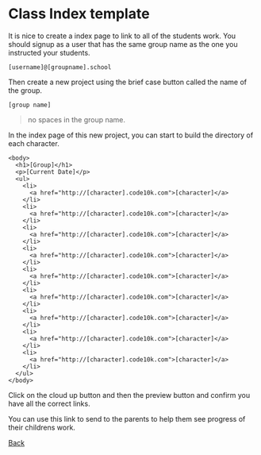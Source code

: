 # Class Index template

It is nice to create a index page to link to all of the students work. You should
signup as a user that has the same group name as the one you instructed your students.

```
[username]@[groupname].school
```

Then create a new project using the brief case button called the name of the group.

`[group name]`

> no spaces in the group name.

In the index page of this new project, you can start to build the directory of
each character.

```
<body>
  <h1>[Group]</h1>
  <p>[Current Date]</p>
  <ul>
    <li>
      <a href="http://[character].code10k.com">[character]</a>
    </li>
    <li>
      <a href="http://[character].code10k.com">[character]</a>
    </li>
    <li>
      <a href="http://[character].code10k.com">[character]</a>
    </li>
    <li>
      <a href="http://[character].code10k.com">[character]</a>
    </li>
    <li>
      <a href="http://[character].code10k.com">[character]</a>
    </li>
    <li>
      <a href="http://[character].code10k.com">[character]</a>
    </li>
    <li>
      <a href="http://[character].code10k.com">[character]</a>
    </li>
    <li>
      <a href="http://[character].code10k.com">[character]</a>
    </li>
    <li>
      <a href="http://[character].code10k.com">[character]</a>
    </li>
  </ul>
</body>
```

Click on the cloud up button and then the preview button and confirm you have all
the correct links.


You can use this link to send to the parents to help them see progress of their
childrens work.

[Back](.)
